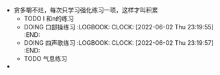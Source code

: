 - 贪多嚼不烂，每次只学习强化练习一项，这样才叫积累
	- TODO l 和n的练习
	- DOING 口部操练习
	  :LOGBOOK:
	  CLOCK: [2022-06-02 Thu 23:19:55]
	  :END:
	- DOING 四声歌练习
	  :LOGBOOK:
	  CLOCK: [2022-06-02 Thu 23:19:57]
	  :END:
	- TODO 气息练习
-